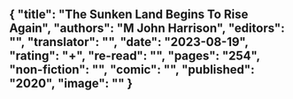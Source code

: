 {
 "title": "The Sunken Land Begins To Rise Again",
 "authors": "M John Harrison",
 "editors": "",
 "translator": "",
 "date": "2023-08-19",
 "rating": "+",
 "re-read": "",
 "pages": "254",
 "non-fiction": "",
 "comic": "",
 "published": "2020",
 "image": ""
}
---

